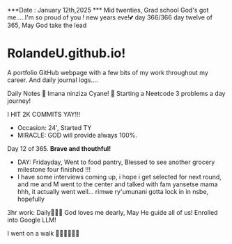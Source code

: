 ***Date : January 12th,2025 *** Mid twenties, Grad school God's got me.....I'm so proud of you ! new years eve!💕 day 366/366 day twelve of 365, May God take the lead
# RolandeU.github.io!

A portfolio GitHub webpage with a few bits of my work throughout my career. And daily journal logs....


Daily Notes
💚 Imana ninziza Cyane! 
💚 Starting a Neetcode 3 problems a day journey!

I HIT 2K COMMITS YAY!!!

- Occasion: 24', Started TY 
- MIRACLE: GOD will provide always 100%.

Day 12 of 365. **Brave and thouthful!** 
- DAY: Fridayday, Went to food pantry, Blessed to see another grocery milestone four finished !!!
- I have some interviews coming up, i hope i get selected for next round, and me and M went to the center and talked with fam yansetse mama hhh, it actually went well...
rimwe ry'umunani
gotta lock in in nsbe, hopefully 

3hr work: Daily💚💚💚
God loves me dearly, May He guide all of  us!
Enrolled into Google LLM! 

I went on a walk 💚💚💚💚💚💚
